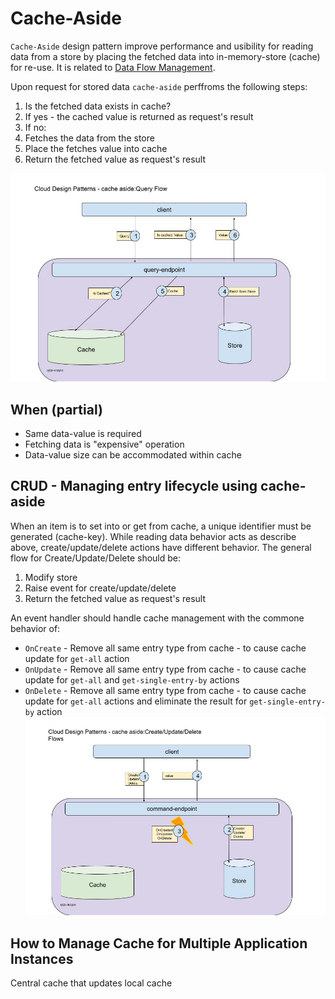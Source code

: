 # Cache-Aside
`Cache-Aside` design pattern improve performance and usibility for reading data from a store by placing the fetched data into in-memory-store (cache) for re-use.
It is related to [Data Flow Management](../README.md#data-flow-management).

Upon request for stored data `cache-aside` perffroms the following steps:
1. Is the fetched data exists in cache?
2. If yes - the cached value is returned as request's result
3. If no:
4. Fetches the data from the store
5. Place the fetches value into cache
6. Return the fetched value as request's result

![Cache-Aside Flow](../images/cache-aside/general_flow.jpg)

## When (partial)
* Same data-value is required
* Fetching data is "expensive" operation
* Data-value size can be accommodated within cache 

## CRUD - Managing entry lifecycle using cache-aside
When an item is to set into or get from cache, a unique identifier must be generated (cache-key).
While reading data behavior acts as describe above, create/update/delete actions have different behavior.
The general flow for Create/Update/Delete should be:
1. Modify store
2. Raise event for create/update/delete
3. Return the fetched value as request's result

An event handler should handle cache management with the commone behavior of:
* `OnCreate` - Remove all same entry type from cache - to cause cache update for `get-all` action
* `OnUpdate` - Remove all same entry type from cache - to cause cache update for `get-all` and `get-single-entry-by` actions
* `OnDelete` - Remove all same entry type from cache - to cause cache update for `get-all` actions and eliminate the result for `get-single-entry-by` action
![Cache-Aside Create/Update/Delete Flows](../images/cache-aside/create_update_delete.jpg)

## How to Manage Cache for Multiple Application Instances
Central cache that updates local cache
